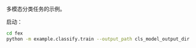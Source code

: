 
多模态分类任务的示例。

启动：
```bash
cd fex
python -m example.classify.train --output_path cls_model_output_dir 

```